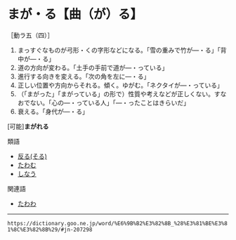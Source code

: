# まが・る【曲（が）る】

［動ラ五（四）］
1. まっすぐなものが弓形・くの字形などになる。「雪の重みで竹が―・る」「背中が―・る」
2. 道の方向が変わる。「土手の手前で道が―・っている」
3. 進行する向きを変える。「次の角を左に―・る」
4. 正しい位置や方向からそれる。傾く。ゆがむ。「ネクタイが―・っている」
5. （「まがった」「まがっている」の形で）性質や考えなどが正しくない。すなおでない。「心の―・っている人」「―・ったことはきらいだ」
6. 衰える。「身代が―・る」
    

\[可能\]**まがれる**

類語

-   [反る(そる)](https://dictionary.goo.ne.jp/word/%E5%8F%8D%E3%82%8B/#jn-131710)
-   [たわむ](https://dictionary.goo.ne.jp/word/%E6%92%93%E3%82%80_%28%E3%81%9F%E3%82%8F%E3%82%80%29/#jn-139476)
-   [しなう](https://dictionary.goo.ne.jp/word/%E6%92%93%E3%81%86/#jn-99291)

関連語

-   [たわわ](https://dictionary.goo.ne.jp/word/%E6%92%93_%28%E3%81%9F%E3%82%8F%E3%82%8F%29/#jn-139514)

---
`https://dictionary.goo.ne.jp/word/%E6%9B%B2%E3%82%8B_%28%E3%81%BE%E3%81%8C%E3%82%8B%29/#jn-207298`